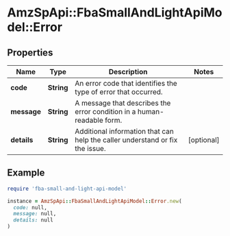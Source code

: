 # AmzSpApi::FbaSmallAndLightApiModel::Error

## Properties

| Name | Type | Description | Notes |
| ---- | ---- | ----------- | ----- |
| **code** | **String** | An error code that identifies the type of error that occurred. |  |
| **message** | **String** | A message that describes the error condition in a human-readable form. |  |
| **details** | **String** | Additional information that can help the caller understand or fix the issue. | [optional] |

## Example

```ruby
require 'fba-small-and-light-api-model'

instance = AmzSpApi::FbaSmallAndLightApiModel::Error.new(
  code: null,
  message: null,
  details: null
)
```

